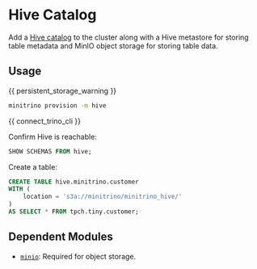 # Hive Catalog

Add a [Hive catalog](https://trino.io/docs/current/connector/hive.html) to the
cluster along with a Hive metastore for storing table metadata and MinIO object
storage for storing table data.

## Usage

{{ persistent_storage_warning }}

```sh
minitrino provision -m hive
```

{{ connect_trino_cli }}

Confirm Hive is reachable:

```sql
SHOW SCHEMAS FROM hive;
```

Create a table:

```sql
CREATE TABLE hive.minitrino.customer 
WITH (
    location = 's3a://minitrino/minitrino_hive/'
)
AS SELECT * FROM tpch.tiny.customer;
```

## Dependent Modules

- [`minio`](../admin/minio.md#minio): Required for object storage.
